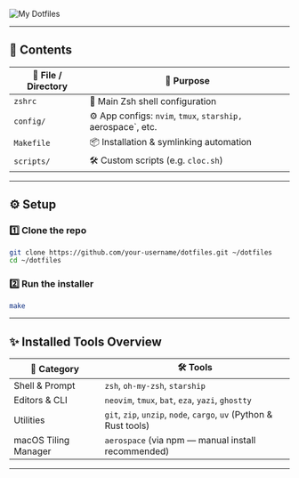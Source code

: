 ![My Dotfiles](https://media1.tenor.com/m/JPX5iWzkrfQAAAAd/akudama-drive-anime.gif)

---

## 📂 **Contents**

| 📁 File / Directory       | 📝 Purpose                                                  |
|--------------------------|------------------------------------------------------------|
| `zshrc`               | 🔧 Main Zsh shell configuration                              |
| `config/`             | ⚙️ App configs: `nvim`, `tmux`, `starship, `aerospace`, etc.  |
| `Makefile`             | 📦 Installation & symlinking automation                      |
| `scripts/`             | 🛠️ Custom scripts (e.g. `cloc.sh`)                         |

---

## ⚙️ **Setup**

### 1️⃣ Clone the repo

```bash
git clone https://github.com/your-username/dotfiles.git ~/dotfiles
cd ~/dotfiles
```

### 2️⃣ Run the installer

```bash
make
```

---

## ✨ **Installed Tools Overview**

| 🔰 Category           | 🛠️ Tools                                                                                  |
|----------------------|------------------------------------------------------------------------------------------|
| Shell & Prompt       | `zsh`, `oh-my-zsh`, `starship`                                |
| Editors & CLI        | `neovim`, `tmux`, `bat`, `eza`, `yazi`, `ghostty`                            |
| Utilities            | `git`, `zip`, `unzip`, `node`, `cargo`, `uv` (Python & Rust tools)          |
| macOS Tiling Manager | `aerospace` (via npm — manual install recommended)                                    |

---
